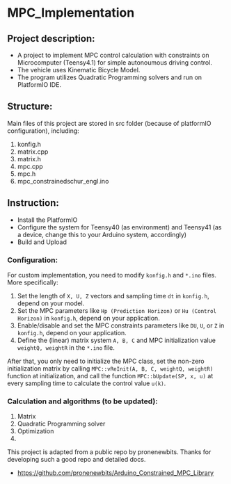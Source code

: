 # MPC_Implementation
## Project description: 
- A project to implement MPC control calculation with constraints on Microcomputer (Teensy4.1) for simple autonoumous driving control.
- The vehicle uses Kinematic Bicycle Model. 
- The program utilizes Quadratic Programming solvers and run on PlatformIO IDE.

## Structure:
Main files of this project are stored in src folder (because of platformIO configuration), including:
1.  konfig.h
2.  matrix.cpp
3.  matrix.h
4.  mpc.cpp
5.  mpc.h
6.  mpc_constrainedschur_engl.ino
## Instruction:
- Install the PlatformIO
- Configure the system for Teensy40 (as environment) and Teensy41 (as a device, change this to your Arduino system, accordingly)
- Build and Upload

### Configuration:
For custom implementation, you need to modify `konfig.h` and `*.ino` files. More specifically:
1. Set the length of `X, U, Z` vectors and sampling time `dt` in `konfig.h`, depend on your model.
2. Set the MPC parameters like `Hp (Prediction Horizon)` or `Hu (Control Horizon)` in `konfig.h`, depend on your application.
3. Enable/disable and set the MPC constraints parameters like `DU`, `U`, or `Z` in `konfig.h`, depend on your application.
4. Define the (linear) matrix system `A, B, C` and MPC initialization value `weightQ, weightR` in the `*.ino` file.

After that, you only need to initialize the MPC class, set the non-zero initialization matrix by calling `MPC::vReInit(A, B, C, weightQ, weightR)` function at initialization, and call the function `MPC::bUpdate(SP, x, u)` at every sampling time to calculate the control value `u(k)`.
### Calculation and algorithms (to be updated):
1.  Matrix
2.  Quadratic Programming solver
3.  Optimization
4.  

This project is adapted from a public repo by pronenewbits. Thanks for developing such a good repo and detailed docs. 
- https://github.com/pronenewbits/Arduino_Constrained_MPC_Library
